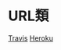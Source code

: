 # URL類
[Travis](https://travis-ci.org/tantan5/groupb_enpit)
[Heroku](https://desolate-ravine-82903.herokuapp.com/)
